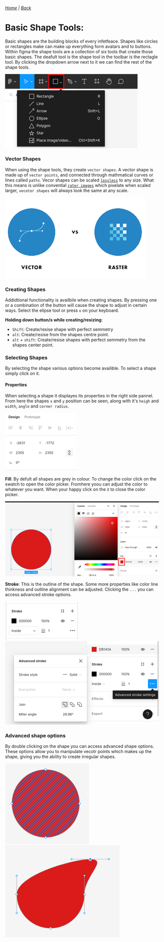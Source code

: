 ###### [Home](../index.md) | [Back](../fundamentals/index.md)

# **Basic Shape Tools**:
Basic shapes are the building blocks of every infetfeace. Shapes like circles or rectangles make can make up everything form avatars and to buttons. Within figma the shape tools are a collection of six tools that create those basic shapes. The deafult tool is the shape tool in the toolbar is the rectagle tool. By clicking the dropdown arrow next to it we can find the rest of the shape tools. 

![Figma shape tools](./img/figma_shapetoolbar.png)

### Vector Shapes
When using the shape tools, they create `vector shapes`. A vector shape is made up of `vector points`, and connected through mathmatical curves or lines called `paths`. Vecor shapes can be scaled [`lossless`](https://en.wikipedia.org/wiki/Vector_graphics) to any size. What this means is unlike convential [`rater images`](https://en.wikipedia.org/wiki/Raster_graphics) which pixelate when scaled larger, `vecotor shapes` will always look the same at any scale.

![Vectorvsraster](./img/vectorvsraster.png)

### Creating Shapes
Addidtional functionality is availbile when creating shapes. By pressing one or a combination of the button will cause the shape to adjust in certain ways. Select the elipse tool or press `o` on your keyboard.

**Holding down button/s while creating/resizing**:
- `Shift`: Create/resise shape with perfect semmetry
- `alt`: Create/resise from the shapes centre point.
- `alt` + `shift`: Create/resise shapes with perfect semmetry from the shapes center point.

### Selecting Shapes
By selecting the shape various options become availible. To select a shape simply click on it.

#### Properties
When selecting a shape it displayes its properties in the right side pannel. From here the shapes `x` and `y` position can be seen, along with it's `heigh` and `width`, `angle` and `corner radius`.

![Properties](./img/properties.png)

**Fill**: By defult all shapes are grey in colour. To change the color click on the swatch to open the color picker. Fromhere yoou can adjust the color to whatever you want. When your happy click on the `X` to close the color picker.

![Fill](./img/fill.png)

**Stroke**: This is the outline of the shape. Some more properties like color line thinkness and outline alignment can be adjusted. Clicking the `...` you can access advanced stroke options.

![Stroke](./img/stroke.png)
![stroke advanced](./img/advamced_stroke.png)

### Advanced shape options
By double clicking on the shape you can access advanced shape options. These options allow you to manipulate vecotr points which makes up the shape, giving you the ability to create irregular shapes.

![Advance shapes](./img/advance_shapes.png)
![Advance shapes](./img/advance_shapes2.png)

